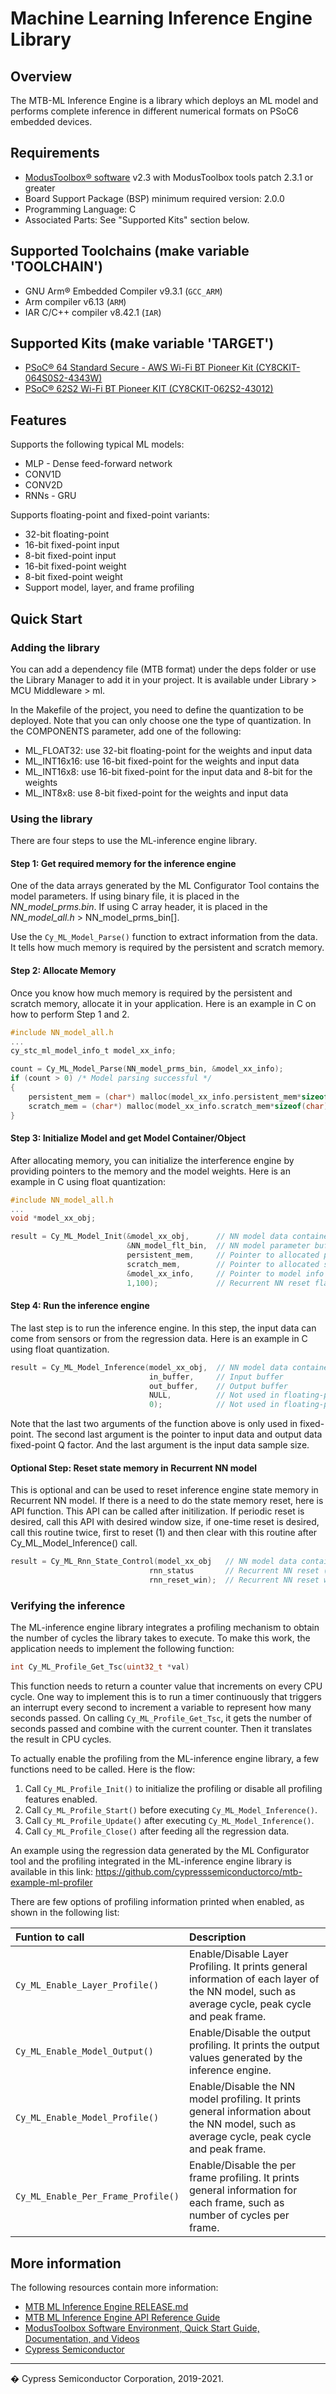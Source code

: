 # Machine Learning Inference Engine Library

## Overview

The MTB-ML Inference Engine is a library which deploys an ML model and performs complete inference in different numerical formats on PSoC6 embedded devices.

## Requirements

* [ModusToolbox® software](https://www.cypress.com/products/modustoolbox-software-environment) v2.3 with ModusToolbox tools patch 2.3.1 or greater
* Board Support Package (BSP) minimum required version: 2.0.0
* Programming Language: C
* Associated Parts: See "Supported Kits" section below.

## Supported Toolchains (make variable 'TOOLCHAIN')

* GNU Arm® Embedded Compiler v9.3.1 (`GCC_ARM`)
* Arm compiler v6.13 (`ARM`)
* IAR C/C++ compiler v8.42.1 (`IAR`)

## Supported Kits (make variable 'TARGET')

* [PSoC® 64 Standard Secure - AWS Wi-Fi BT Pioneer Kit (CY8CKIT-064S0S2-4343W)](https://www.cypress.com/documentation/development-kitsboards/psoc-64-standard-secure-aws-wi-fi-bt-pioneer-kit-cy8ckit)
* [PSoC® 62S2 Wi-Fi BT Pioneer KIT (CY8CKIT-062S2-43012)](https://www.cypress.com/documentation/development-kitsboards/psoc-62s2-wi-fi-bt-pioneer-kit-cy8ckit-062s2-43012)

## Features

Supports the following typical ML models:
* MLP - Dense feed-forward network
* CONV1D
* CONV2D
* RNNs - GRU

Supports floating-point and fixed-point variants:
* 32-bit floating-point
* 16-bit fixed-point input
* 8-bit fixed-point input
* 16-bit fixed-point weight
* 8-bit fixed-point weight
* Support model, layer, and frame profiling

## Quick Start

### Adding the library

You can add a dependency file (MTB format) under the deps folder or use the Library Manager to add it in your project. It is available under Library > MCU Middleware > ml.

In the Makefile of the project, you need to define the quantization to be deployed. Note that you can only choose one the type of quantization. In the COMPONENTS parameter, add one of the following:
* ML_FLOAT32: use 32-bit floating-point for the weights and input data
* ML_INT16x16: use 16-bit fixed-point for the weights and input data
* ML_INT16x8: use 16-bit fixed-point for the input data and 8-bit for the weights
* ML_INT8x8: use 8-bit fixed-point for the weights and input data

### Using the library

There are four steps to use the ML-inference engine library.

#### Step 1: Get required memory for the inference engine

One of the data arrays generated by the ML Configurator Tool contains the model parameters. If using binary file, it is placed in the *NN_model_prms.bin*. If using C array header, it is placed in the *NN_model_all.h* > NN_model_prms_bin[].

Use the `Cy_ML_Model_Parse()` function to extract information from the data. It tells how much memory is required by the persistent and scratch memory.

#### Step 2: Allocate Memory

Once you know how much memory is required by the persistent and scratch memory, allocate it in your application. Here is an example in C on how to perform Step 1 and 2.

```c
#include NN_model_all.h
...
cy_stc_ml_model_info_t model_xx_info;

count = Cy_ML_Model_Parse(NN_model_prms_bin, &model_xx_info);
if (count > 0) /* Model parsing successful */
{
    persistent_mem = (char*) malloc(model_xx_info.persistent_mem*sizeof(char));
    scratch_mem = (char*) malloc(model_xx_info.scratch_mem*sizeof(char));
}
```

#### Step 3: Initialize Model and get Model Container/Object

After allocating memory, you can initialize the interference engine by providing pointers to the memory and the model weights. Here is an example in C using float quantization:

```c
#include NN_model_all.h
...
void *model_xx_obj;

result = Cy_ML_Model_Init(&model_xx_obj,      // NN model data container pointer
                          &NN_model_flt_bin,  // NN model parameter buffer pointer
                          persistent_mem,     // Pointer to allocated persistent mem
                          scratch_mem,        // Pointer to allocated scratch mem
                          &model_xx_info,     // Pointer to model info structure
                          1,100);             // Recurrent NN reset flag and window size;
```

#### Step 4: Run the inference engine

The last step is to run the inference engine. In this step, the input data can come from sensors or from the regression data. Here is an example in C using float quantization.

```c
result = Cy_ML_Model_Inference(model_xx_obj,  // NN model data container pointer
                               in_buffer,     // Input buffer
                               out_buffer,    // Output buffer
                               NULL,          // Not used in floating-point
                               0);            // Not used in floating-point
```

Note that the last two arguments of the function above is only used in fixed-point. The second last argument is the pointer to input data and output data fixed-point Q factor. And the last argument is the input data sample size.

#### Optional Step: Reset state memory in Recurrent NN model

This is optional and can be used to reset inference engine state memory in Recurrent NN model. If there is a need to do the state memory reset, here is API function. This API can be called after initilization.
If periodic reset is desired, call this API with desired window size, if one-time reset is desired, call this routine
twice, first to reset (1) and then clear with this routine after Cy_ML_Model_Inference() call.
```c
result = Cy_ML_Rnn_State_Control(model_xx_obj   // NN model data container pointer
                               rnn_status       // Recurrent NN reset (1) or clear (0)
                               rnn_reset_win);  // Recurrent NN reset window size
```

### Verifying the inference

The ML-inference engine library integrates a profiling mechanism to obtain the number of cycles the library takes to execute. To make this work, the application needs to implement the following function:

```c
int Cy_ML_Profile_Get_Tsc(uint32_t *val)
```

This function needs to return a counter value that increments on every CPU cycle. One way to implement this is to run a timer continuously that triggers an interrupt every second to increment a variable to represent how many seconds passed. On calling `Cy_ML_Profile_Get_Tsc`, it gets the number of seconds passed and combine with the current counter. Then it translates the result in CPU cycles.

To actually enable the profiling from the ML-inference engine library, a few functions need to be called. Here is the
flow:

1. Call `Cy_ML_Profile_Init()` to initialize the profiling or disable all profiling features enabled.
2. Call `Cy_ML_Profile_Start()` before executing `Cy_ML_Model_Inference()`.
3. Call `Cy_ML_Profile_Update()` after executing `Cy_ML_Model_Inference()`.
4. Call `Cy_ML_Profile_Close()` after feeding all the regression data.

An example using the regression data generated by the ML Configurator tool and the profiling integrated in the ML-inference engine library is available in this link:
https://github.com/cypresssemiconductorco/mtb-example-ml-profiler

There are few options of profiling information printed when enabled, as shown in the following list:

| Funtion to call                    | Description |
| :---                               | :----       |
| `Cy_ML_Enable_Layer_Profile()`     | Enable/Disable Layer Profiling. It prints general information of each layer of the NN model, such as average cycle, peak cycle and peak frame. |
| `Cy_ML_Enable_Model_Output()`      | Enable/Disable the output profiling. It prints the output values generated by the inference engine. |
| `Cy_ML_Enable_Model_Profile()`     | Enable/Disable the NN model profiling. It prints general information about the NN model, such as average cycle, peak cycle and peak frame. |
| `Cy_ML_Enable_Per_Frame_Profile()` | Enable/Disable the per frame profiling. It prints general information for each frame, such as number of cycles per frame. |

## More information
The following resources contain more information:
* [MTB ML Inference Engine RELEASE.md](./RELEASE.md)
* [MTB ML Inference Engine API Reference Guide](https://cypresssemiconductorco.github.io/ml-inference/html/index.html)
* [ModusToolbox Software Environment, Quick Start Guide, Documentation, and Videos](https://www.cypress.com/products/modustoolbox-software-environment)
* [Cypress Semiconductor](http://www.cypress.com)

---
� Cypress Semiconductor Corporation, 2019-2021.
